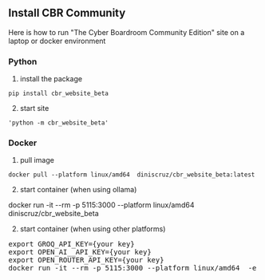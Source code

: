 ## Install CBR Community

Here is how to run "The Cyber Boardroom Community Edition" site on a laptop or docker environment

### Python

1) install the package

```
pip install cbr_website_beta
```

2) start site

```
'python -m cbr_website_beta'
```

### Docker

1) pull image

```
docker pull --platform linux/amd64  diniscruz/cbr_website_beta:latest
```

2) start container (when using ollama)

docker run -it --rm -p 5115:3000 --platform linux/amd64  diniscruz/cbr_website_beta

2) start container (when using other platforms)

<pre>
export GROQ_API_KEY={your key}
export OPEN_AI__API_KEY={your key}
export OPEN_ROUTER_API_KEY={your key}
docker run -it --rm -p 5115:3000 --platform linux/amd64  -e GROQ_API_KEY=$GROQ_API_KEY -e OPEN_AI__API_KEY=$OPEN_AI__API_KEY -e OPEN_ROUTER_API_KEY=$OPEN_ROUTER_API_KEY  diniscruz/cbr_website_beta
</pre>
